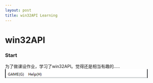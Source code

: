 ```yaml
---
layout: post
title: win32API Learning
---
```

# win32API  #

### Start ###
为了做课设作业，学习了win32API。觉得还是相当有趣的.....
![picture](/public/image/1.png)
